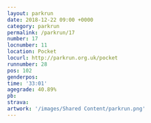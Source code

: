 ```yaml
---
layout: parkrun
date: 2018-12-22 09:00 +0000
category: parkrun
permalink: /parkrun/17
number: 17
locnumber: 11
location: Pocket
locurl: http://parkrun.org.uk/pocket
runnumber: 28
pos: 102
genderpos: 
time: '33:01'
agegrade: 40.89%
pb: 
strava: 
artwork: '/images/Shared Content/parkrun.png'
---
```

